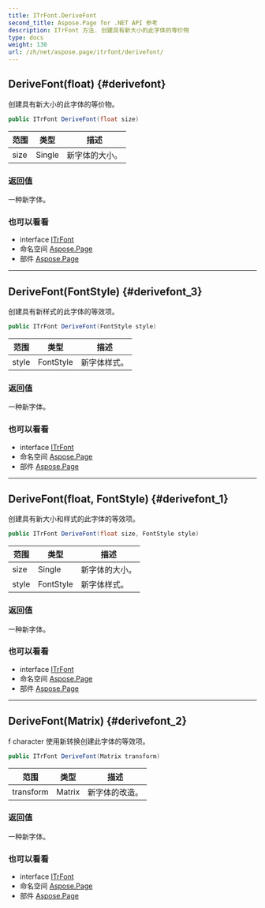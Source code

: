 ```yaml
---
title: ITrFont.DeriveFont
second_title: Aspose.Page for .NET API 参考
description: ITrFont 方法. 创建具有新大小的此字体的等价物
type: docs
weight: 130
url: /zh/net/aspose.page/itrfont/derivefont/
---
```

## DeriveFont(float) {#derivefont}

创建具有新大小的此字体的等价物。

```csharp
public ITrFont DeriveFont(float size)
```

| 范围 | 类型 | 描述 |
| --- | --- | --- |
| size | Single | 新字体的大小。 |

### 返回值

一种新字体。

### 也可以看看

* interface [ITrFont](../)
* 命名空间 [Aspose.Page](../../itrfont/)
* 部件 [Aspose.Page](../../../)

---

## DeriveFont(FontStyle) {#derivefont_3}

创建具有新样式的此字体的等效项。

```csharp
public ITrFont DeriveFont(FontStyle style)
```

| 范围 | 类型 | 描述 |
| --- | --- | --- |
| style | FontStyle | 新字体样式。 |

### 返回值

一种新字体。

### 也可以看看

* interface [ITrFont](../)
* 命名空间 [Aspose.Page](../../itrfont/)
* 部件 [Aspose.Page](../../../)

---

## DeriveFont(float, FontStyle) {#derivefont_1}

创建具有新大小和样式的此字体的等效项。

```csharp
public ITrFont DeriveFont(float size, FontStyle style)
```

| 范围 | 类型 | 描述 |
| --- | --- | --- |
| size | Single | 新字体的大小。 |
| style | FontStyle | 新字体样式。 |

### 返回值

一种新字体。

### 也可以看看

* interface [ITrFont](../)
* 命名空间 [Aspose.Page](../../itrfont/)
* 部件 [Aspose.Page](../../../)

---

## DeriveFont(Matrix) {#derivefont_2}

f character 使用新转换创建此字体的等效项。

```csharp
public ITrFont DeriveFont(Matrix transform)
```

| 范围 | 类型 | 描述 |
| --- | --- | --- |
| transform | Matrix | 新字体的改造。 |

### 返回值

一种新字体。

### 也可以看看

* interface [ITrFont](../)
* 命名空间 [Aspose.Page](../../itrfont/)
* 部件 [Aspose.Page](../../../)


